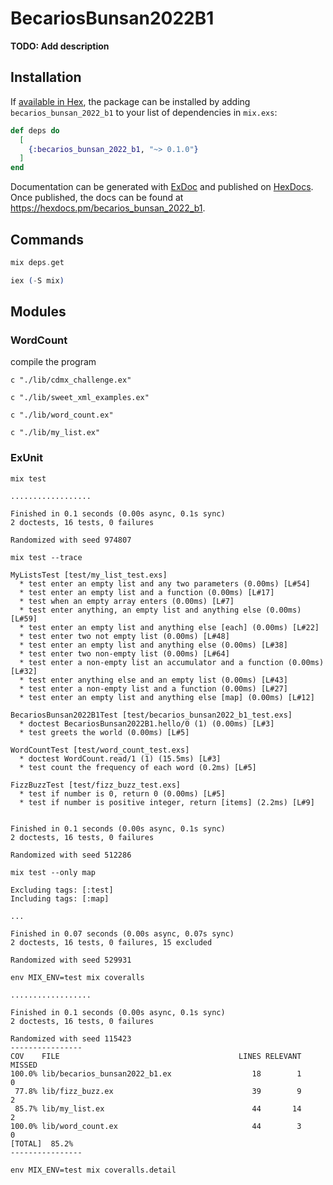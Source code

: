 # BecariosBunsan2022B1

**TODO: Add description**

## Installation

If [available in Hex](https://hex.pm/docs/publish), the package can be installed
by adding `becarios_bunsan_2022_b1` to your list of dependencies in `mix.exs`:

```elixir
def deps do
  [
    {:becarios_bunsan_2022_b1, "~> 0.1.0"}
  ]
end
```

Documentation can be generated with [ExDoc](https://github.com/elixir-lang/ex_doc)
and published on [HexDocs](https://hexdocs.pm). Once published, the docs can
be found at <https://hexdocs.pm/becarios_bunsan_2022_b1>.


## Commands
```elixir
mix deps.get
```

```elixir
iex (-S mix)
```

## Modules

### WordCount

compile the program
```
c "./lib/cdmx_challenge.ex"
```

```
c "./lib/sweet_xml_examples.ex"
```

```
c "./lib/word_count.ex"
```

```
c "./lib/my_list.ex"
```

### ExUnit
```
mix test
```

```
..................

Finished in 0.1 seconds (0.00s async, 0.1s sync)
2 doctests, 16 tests, 0 failures

Randomized with seed 974807
```

```
mix test --trace
```

```
MyListsTest [test/my_list_test.exs]
  * test enter an empty list and any two parameters (0.00ms) [L#54]
  * test enter an empty list and a function (0.00ms) [L#17]
  * test when an empty array enters (0.00ms) [L#7]
  * test enter anything, an empty list and anything else (0.00ms) [L#59]
  * test enter an empty list and anything else [each] (0.00ms) [L#22]
  * test enter two not empty list (0.00ms) [L#48]
  * test enter an empty list and anything else (0.00ms) [L#38]
  * test enter two non-empty list (0.00ms) [L#64]
  * test enter a non-empty list an accumulator and a function (0.00ms) [L#32]
  * test enter anything else and an empty list (0.00ms) [L#43]
  * test enter a non-empty list and a function (0.00ms) [L#27]
  * test enter an empty list and anything else [map] (0.00ms) [L#12]

BecariosBunsan2022B1Test [test/becarios_bunsan2022_b1_test.exs]
  * doctest BecariosBunsan2022B1.hello/0 (1) (0.00ms) [L#3]
  * test greets the world (0.00ms) [L#5]

WordCountTest [test/word_count_test.exs]
  * doctest WordCount.read/1 (1) (15.5ms) [L#3]
  * test count the frequency of each word (0.2ms) [L#5]

FizzBuzzTest [test/fizz_buzz_test.exs]
  * test if number is 0, return 0 (0.00ms) [L#5]
  * test if number is positive integer, return [items] (2.2ms) [L#9]


Finished in 0.1 seconds (0.00s async, 0.1s sync)
2 doctests, 16 tests, 0 failures

Randomized with seed 512286
```

```
mix test --only map
```

```
Excluding tags: [:test]
Including tags: [:map]

...

Finished in 0.07 seconds (0.00s async, 0.07s sync)
2 doctests, 16 tests, 0 failures, 15 excluded

Randomized with seed 529931
```


```
env MIX_ENV=test mix coveralls
```

``` 
..................

Finished in 0.1 seconds (0.00s async, 0.1s sync)
2 doctests, 16 tests, 0 failures

Randomized with seed 115423
----------------
COV    FILE                                        LINES RELEVANT   MISSED
100.0% lib/becarios_bunsan2022_b1.ex                  18        1        0
 77.8% lib/fizz_buzz.ex                               39        9        2
 85.7% lib/my_list.ex                                 44       14        2
100.0% lib/word_count.ex                              44        3        0
[TOTAL]  85.2%
----------------

```

```
env MIX_ENV=test mix coveralls.detail
```


